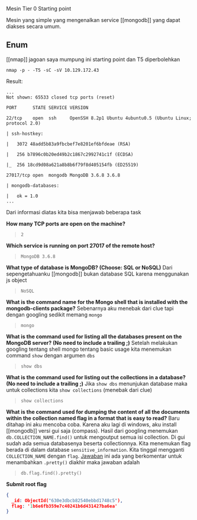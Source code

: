 Mesin Tier 0 Starting point

Mesin yang simple yang mengenalkan service [[mongodb]] yang dapat diakses secara umum. 

## Enum

[[nmap]] jagoan saya mumpung ini starting point dan T5 diperbolehkan

```
nmap -p - -T5 -sC -sV 10.129.172.43
```

Result:
```
...
Not shown: 65533 closed tcp ports (reset)

PORT      STATE SERVICE VERSION

22/tcp    open  ssh     OpenSSH 8.2p1 Ubuntu 4ubuntu0.5 (Ubuntu Linux; protocol 2.0)

| ssh-hostkey: 

|   3072 48add5b83a9fbcbef7e8201ef6bfdeae (RSA)

|   256 b7896c0b20ed49b2c1867c2992741c1f (ECDSA)

|_  256 18cd9d08a621a8b8b6f79f8d405154fb (ED25519)

27017/tcp open  mongodb MongoDB 3.6.8 3.6.8

| mongodb-databases: 

|   ok = 1.0
...
```

Dari informasi diatas kita bisa menjawab beberapa task

**How many TCP ports are open on the machine?**
>`2`

**Which service is running on port 27017 of the remote host?**
>`MongoDB 3.6.8`

**What type of database is MongoDB? (Choose: SQL or NoSQL)**
Dari sepengetahuanku [[mongodb]] bukan database SQL karena menggunakan js object
>`NoSQL`

**What is the command name for the Mongo shell that is installed with the mongodb-clients package?**
Sebenarnya aku menebak dari clue tapi dengan googling sedikit memang `mongo`
>`mongo`

**What is the command used for listing all the databases present on the MongoDB server? (No need to include a trailing ;)**
Setelah melakukan googling tentang shell mongo tentang basic usage kita menemukan command `show` dengan argumen `dbs`
>`show dbs`

**What is the command used for listing out the collections in a database? (No need to include a trailing ;)**
Jika `show dbs` menunjukan database maka untuk collections kita `show collections` (menebak dari clue)
>`show collections`

**What is the command used for dumping the content of all the documents within the collection named flag in a format that is easy to read?**
Baru ditahap ini aku mencoba coba. Karena aku lagi di windows, aku install [[mongodb]] versi gui saja (compass). Hasil dari googling menemukan `db.COLLECTION_NAME.find()` untuk mengoutput semua isi collection. Di gui sudah ada semua databasenya beserta collectionnya. Kita menemukan flag berada di dalam database `sensitive_information`. Kita tinggal mengganti `COLLECTION_NAME` dengan `flag`. [Jawaban](https://stackoverflow.com/a/29778560) ini ada yang berkomentar untuk menambahkan `.pretty()` diakhir maka jawaban adalah
>`db.flag.find().pretty()`

**Submit root flag**
```json
{
  _id: ObjectId("630e3dbcb82540ebbd1748c5"),
  flag: '1b6e6fb359e7c40241b6d431427ba6ea'
}
```
